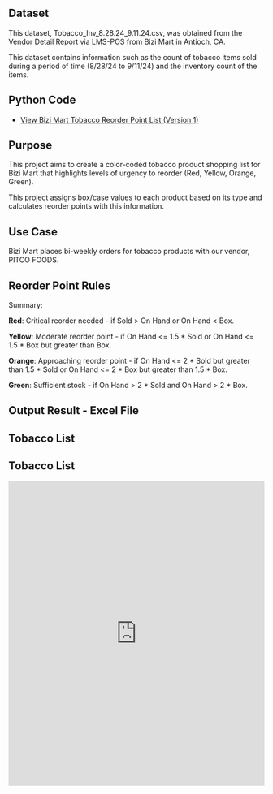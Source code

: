 ## Dataset

This dataset, Tobacco_Inv_8.28.24_9.11.24.csv, was obtained from the Vendor Detail Report via LMS-POS from Bizi Mart in Antioch, CA.

This dataset contains information such as the count of tobacco items sold during a period of time (8/28/24 to 9/11/24) and the inventory count of the items.

## Python Code

- [View Bizi Mart Tobacco Reorder Point List (Version 1) ](https://kvellian.github.io/bizi_reorder_tobacco/assets/path/bizi_tobacco_reorder_v1.html)

## Purpose

This project aims to create a color-coded tobacco product shopping list for Bizi Mart that highlights levels of urgency to reorder (Red, Yellow, Orange, Green).

This project assigns box/case values to each product based on its type and calculates reorder points with this information.


## Use Case

Bizi Mart places bi-weekly orders for tobacco products with our vendor, PITCO FOODS. 


## Reorder Point Rules

Summary:

**Red**: Critical reorder needed - if Sold > On Hand or On Hand < Box.

**Yellow**: Moderate reorder point - if On Hand <= 1.5 * Sold or On Hand <= 1.5 * Box but greater than Box.

**Orange**: Approaching reorder point - if On Hand <= 2 * Sold but greater than 1.5 * Sold or On Hand <= 2 * Box but greater than 1.5 * Box.

**Green**: Sufficient stock - if On Hand > 2 * Sold and On Hand > 2 * Box.


## Output Result - Excel File

## Tobacco List

## Tobacco List

<div style="text-align: center;">
    <iframe src="https://kvellian.github.io/bizi_reorder_tobacco/assets/path/Bizi_Tobacco_List_9.11.24.htm" 
            style="width: 100%; max-width: 1000px; height: 600px;" 
            frameborder="0">
    </iframe>
</div>


